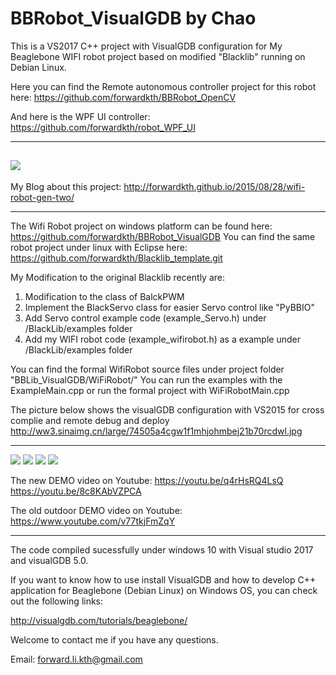 # BBRobot_VisualGDB by Chao
This is a VS2017 C++ project with VisualGDB configuration for My Beaglebone WIFI robot project based on modified "Blacklib" running on Debian Linux. 

Here you can find the Remote autonomous controller project for this robot here: https://github.com/forwardkth/BBRobot_OpenCV

And here is the WPF UI controller: https://github.com/forwardkth/robot_WPF_UI

-------------------------------------------------------------
![](http://ww4.sinaimg.cn/mw1024/74505a4cjw1f15bm3c82lj218g0xcqku.jpg)
-------------------------------------------------------------

My Blog about this project: http://forwardkth.github.io/2015/08/28/wifi-robot-gen-two/ 

-------------------------------------------------------------
The Wifi Robot project on windows platform can be found here: https://github.com/forwardkth/BBRobot_VisualGDB
You can find the same robot project under linux with Eclipse here: https://github.com/forwardkth/Blacklib_template.git 

My Modification to the original Blacklib recently are:

1. Modification to the class of BalckPWM
2. Implement the BlackServo class for easier Servo control like "PyBBIO"
3. Add Servo control example code (example_Servo.h) under /BlackLib/examples folder
4. Add my WIFI robot code (example_wifirobot.h) as a example under /BlackLib/examples folder

You can find the formal WifiRobot source files under project folder "BBLib_VisualGDB/WiFiRobot/"
You can run the examples with the ExampleMain.cpp or run the formal project with WiFiRobotMain.cpp

The picture below shows the visualGDB configuration with VS2015 for cross complie and remote debug and deploy
http://ww3.sinaimg.cn/large/74505a4cgw1f1mhjohmbej21b70rcdwl.jpg

------------------------------------------------------------
![](http://ww2.sinaimg.cn/mw690/74505a4cgw1evho2onxwsj21kw16o7wh.jpg)
![](http://ww1.sinaimg.cn/mw690/74505a4cgw1evgrdvaux5j21kw16o1if.jpg)
![](http://ww2.sinaimg.cn/large/74505a4cgw1f7oypkop58j20ku0fmn0o.jpg)
![](http://ww4.sinaimg.cn/large/74505a4cgw1f7oyqnelgnj20qo0qo79n.jpg)

The new DEMO video on Youtube:
https://youtu.be/q4rHsRQ4LsQ
https://youtu.be/8c8KAbVZPCA

The old outdoor DEMO video on Youtube:
https://www.youtube.com/v77tkjFmZqY

------------------------------------------------------------
The code compiled sucessfully under windows 10 with Visual studio 2017 and visualGDB 5.0.

If you want to know how to use install VisualGDB and how to develop C++ application for Beaglebone (Debian Linux) 
on Windows OS, you can check out the following links:

http://visualgdb.com/tutorials/beaglebone/

Welcome to contact me if you have any questions.

Email: forward.li.kth@gmail.com
